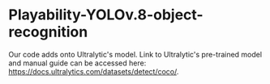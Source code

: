 # Playability-YOLOv.8-object-recognition
Our code adds onto Ultralytic's model. Link to Ultralytic's pre-trained model and manual guide can be accessed here: https://docs.ultralytics.com/datasets/detect/coco/.
